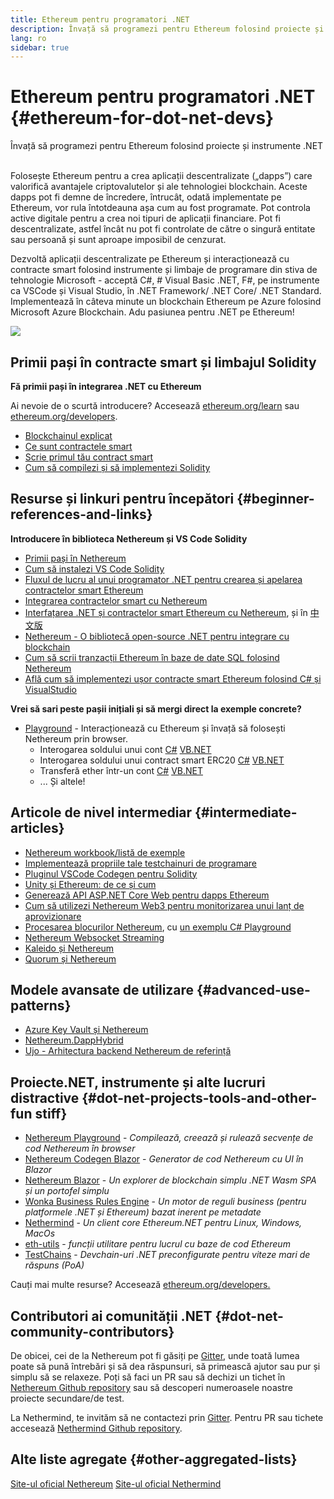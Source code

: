 ```yaml
---
title: Ethereum pentru programatori .NET
description: Învață să programezi pentru Ethereum folosind proiecte și instrumente .NET
lang: ro
sidebar: true
---
```


# Ethereum pentru programatori .NET {#ethereum-for-dot-net-devs}

<div class="featured">Învață să programezi pentru Ethereum folosind proiecte și instrumente .NET</div><br/>

Folosește Ethereum pentru a crea aplicații descentralizate („dapps”) care valorifică avantajele criptovalutelor și ale tehnologiei blockchain. Aceste dapps pot fi demne de încredere, întrucât, odată implementate pe Ethereum, vor rula întotdeauna așa cum au fost programate. Pot controla active digitale pentru a crea noi tipuri de aplicații financiare. Pot fi descentralizate, astfel încât nu pot fi controlate de către o singură entitate sau persoană și sunt aproape imposibil de cenzurat.

Dezvoltă aplicații descentralizate pe Ethereum și interacționează cu contracte smart folosind instrumente și limbaje de programare din stiva de tehnologie Microsoft - acceptă C#, # Visual Basic .NET, F#, pe instrumente ca VSCode și Visual Studio, în .NET Framework/ .NET Core/ .NET Standard. Implementează în câteva minute un blockchain Ethereum pe Azure folosind Microsoft Azure Blockchain. Adu pasiunea pentru .NET pe Ethereum!

<img src="https://raw.githubusercontent.com/Nethereum/Nethereum/master/logos/logo192x192t.png" />

## Primii pași în contracte smart și limbajul Solidity

**Fă primii pași în integrarea .NET cu Ethereum**

Ai nevoie de o scurtă introducere? Accesează [ethereum.org/learn](/ro/learn/) sau [ethereum.org/developers](/ro/developers/).

- [Blockchainul explicat](https://kauri.io/article/d55684513211466da7f8cc03987607d5/blockchain-explained)
- [Ce sunt contractele smart](https://kauri.io/article/e4f66c6079e74a4a9b532148d3158188/ethereum-101-part-5-the-smart-contract)
- [Scrie primul tău contract smart](https://kauri.io/article/124b7db1d0cf4f47b414f8b13c9d66e2/remix-ide-your-first-smart-contract)
- [Cum să compilezi și să implementezi Solidity](https://kauri.io/article/973c5f54c4434bb1b0160cff8c695369/understanding-smart-contract-compilation-and-deployment)

## Resurse și linkuri pentru începători {#beginner-references-and-links}

**Introducere în biblioteca Nethereum și VS Code Solidity**

- [Primii pași în Nethereum](https://docs.nethereum.com/en/latest/getting-started/)
- [Cum să instalezi VS Code Solidity](https://marketplace.visualstudio.com/items?itemName=JuanBlanco.solidity)
- [Fluxul de lucru al unui programator .NET pentru crearea și apelarea contractelor smart Ethereum](https://medium.com/coinmonks/a-net-developers-workflow-for-creating-and-calling-ethereum-smart-contracts-44714f191db2)
- [Integrarea contractelor smart cu Nethereum](https://kauri.io/article/b54334b0695342c1bbe161c4c4467b50/smart-contracts-integration-with-nethereum)
- [Interfațarea .NET și contractelor smart Ethereum cu Nethereum](https://medium.com/my-blockchain-development-daily-journey/interfacing-net-and-ethereum-blockchain-smart-contracts-with-nethereum-2fa3729ac933), și în [中文版](https://medium.com/my-blockchain-development-daily-journey/%E4%BD%BF%E7%94%A8nethereum%E9%80%A3%E6%8E%A5-net%E5%92%8C%E4%BB%A5%E5%A4%AA%E7%B6%B2%E5%8D%80%E5%A1%8A%E9%8F%88%E6%99%BA%E8%83%BD%E5%90%88%E7%B4%84-4a96d35ad1e1)
- [Nethereum - O bibliotecă open-source .NET pentru integrare cu blockchain](https://kauri.io/article/d15dfd4903f149cdb84b3ce666103b52/v1/nethereum-an-open-source-.net-integration-library-for-blockchain)
- [Cum să scrii tranzacții Ethereum în baze de date SQL folosind Nethereum](https://medium.com/coinmonks/writing-ethereum-transactions-to-sql-database-using-nethereum-fd94e0e4fa36)
- [Află cum să implementezi ușor contracte smart Ethereum folosind C# și VisualStudio](https://koukia.ca/deploy-ethereum-smart-contracts-using-c-and-visualstudio-5be188ae928c) <br/>

**Vrei să sari peste pașii inițiali și să mergi direct la exemple concrete?**

- [Playground](http://playground.nethereum.com/) - Interacționează cu Ethereum și învață să folosești Nethereum prin browser.
  - Interogarea soldului unui cont [C#](http://playground.nethereum.com/csharp/id/1001) [VB.NET](http://playground.nethereum.com/vb/id/2001)
  - Interogarea soldului unui contract smart ERC20 [C#](http://playground.nethereum.com/csharp/id/1005) [VB.NET](http://playground.nethereum.com/vb/id/2004)
  - Transferă ether într-un cont [C#](http://playground.nethereum.com/csharp/id/1003) [VB.NET](http://playground.nethereum.com/vb/id/2003)
  - ... Și altele!

## Articole de nivel intermediar {#intermediate-articles}

- [Nethereum workbook/listă de exemple](http://docs.nethereum.com/en/latest/Nethereum.Workbooks/docs/)
- [Implementează propriile tale testchainuri de programare](https://github.com/Nethereum/Testchains)
- [Pluginul VSCode Codegen pentru Solidity](https://docs.nethereum.com/en/latest/nethereum-codegen-vscodesolidity/)
- [Unity și Ethereum: de ce și cum](https://www.raywenderlich.com/5509-unity-and-ethereum-why-and-how)
- [Generează API ASP.NET Core Web pentru dapps Ethereum](https://tech-mint.com/create-asp-net-core-web-api-for-ethereum-dapps/)
- [Cum să utilizezi Nethereum Web3 pentru monitorizarea unui lanț de aprovizionare](http://blog.pomiager.com/post/using-nethereum-web3-to-implement-a-supply-chain-traking-system4)
- [Procesarea blocurilor Nethereum](https://nethereum.readthedocs.io/en/latest/nethereum-block-processing-detail/), cu [un exemplu C# Playground](http://playground.nethereum.com/csharp/id/1025)
- [Nethereum Websocket Streaming](https://nethereum.readthedocs.io/en/latest/nethereum-subscriptions-streaming/)
- [Kaleido și Nethereum](https://kaleido.io/kaleido-and-nethereum/)
- [Quorum și Nethereum](https://github.com/Nethereum/Nethereum/blob/master/src/Nethereum.Quorum/README.md)

## Modele avansate de utilizare {#advanced-use-patterns}

- [Azure Key Vault și Nethereum](https://github.com/Azure-Samples/bc-community-samples/tree/master/akv-nethereum)
- [Nethereum.DappHybrid](https://github.com/Nethereum/Nethereum.DappHybrid)
- [Ujo - Arhitectura backend Nethereum de referință](https://docs.nethereum.com/en/latest/nethereum-ujo-backend-sample/)

## Proiecte.NET, instrumente și alte lucruri distractive {#dot-net-projects-tools-and-other-fun stiff}

- [Nethereum Playground](http://playground.nethereum.com/) - _Compilează, creează și rulează secvențe de cod Nethereum în browser_
- [Nethereum Codegen Blazor](https://github.com/Nethereum/Nethereum.CodeGen.Blazor) - _Generator de cod Nethereum cu UI în Blazor_
- [Nethereum Blazor](https://github.com/Nethereum/NethereumBlazor) - _Un explorer de blockchain simplu .NET Wasm SPA și un portofel simplu_
- [Wonka Business Rules Engine](https://docs.nethereum.com/en/latest/wonka/) - _Un motor de reguli business (pentru platformele .NET și Ethereum) bazat inerent pe metadate_
- [Nethermind](https://github.com/NethermindEth/nethermind) - _Un client core Ethereum.NET pentru Linux, Windows, MacOs_
- [eth-utils](https://github.com/ethereum/eth-utils/) - _funcții utilitare pentru lucrul cu baze de cod Ethereum_
- [TestChains](https://github.com/Nethereum/TestChains) - _Devchain-uri .NET preconfigurate pentru viteze mari de răspuns (PoA)_

Cauți mai multe resurse? Accesează [ethereum.org/developers.](/ro/developers/)

## Contributori ai comunității .NET {#dot-net-community-contributors}

De obicei, cei de la Nethereum pot fi găsiți pe [Gitter](https://gitter.im/Nethereum/Nethereum), unde toată lumea poate să pună întrebări și să dea răspunsuri, să primească ajutor sau pur și simplu să se relaxeze. Poți să faci un PR sau să dechizi un tichet în [Nethereum Github repository](https://github.com/Nethereum) sau să descoperi numeroasele noastre proiecte secundare/de test.

La Nethermind, te invităm să ne contactezi prin [Gitter](https://gitter.im/nethermindeth/nethermind). Pentru PR sau tichete accesează [Nethermind Github repository](https://github.com/NethermindEth/nethermind).

## Alte liste agregate {#other-aggregated-lists}

[Site-ul oficial Nethereum](https://nethereum.com/) [Site-ul oficial Nethermind](https://nethermind.io/)
